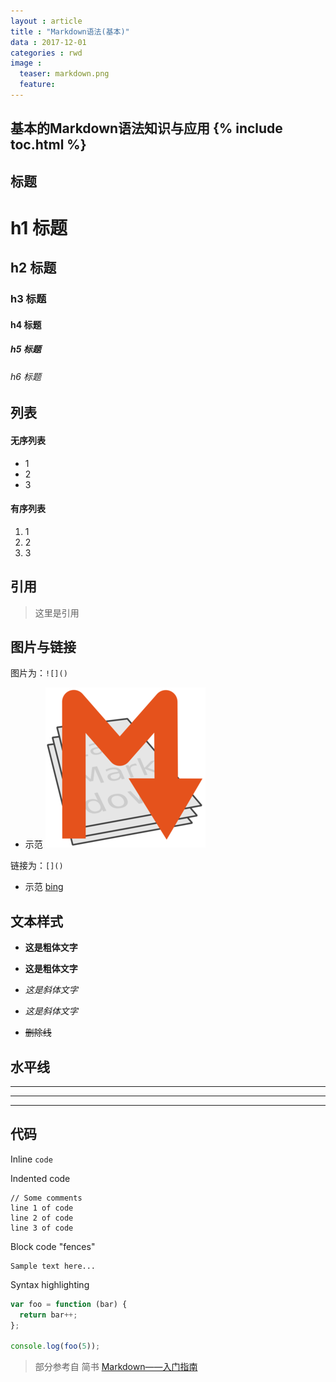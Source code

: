 ```yaml
---
layout : article
title : "Markdown语法(基本)"
data : 2017-12-01
categories : rwd
image :
  teaser: markdown.png
  feature:
---
```

基本的Markdown语法知识与应用
{% include toc.html %}
---

## 标题

# h1 标题
## h2 标题
### h3 标题
#### h4 标题
##### h5 标题
###### h6 标题

## 列表

#### 无序列表
* 1
* 2
* 3

#### 有序列表
1. 1
2. 2
3. 3

## 引用
> 这里是引用

## 图片与链接
图片为：```![]()```
- 示范 ![markdown](/images/markdown.png)

链接为：```[]()```
- 示范 [bing](https://cn.bing.com/)

## 文本样式

- **这是粗体文字**

- __这是粗体文字__

- *这是斜体文字*

- _这是斜体文字_

- ~~删除线~~

## 水平线

___

---

***

## 代码

Inline `code`

Indented code

    // Some comments
    line 1 of code
    line 2 of code
    line 3 of code


Block code "fences"

```
Sample text here...
```

Syntax highlighting

``` js
var foo = function (bar) {
  return bar++;
};

console.log(foo(5));
```

>部分参考自 简书 [Markdown——入门指南](https://www.jianshu.com/p/1e402922ee32/)
